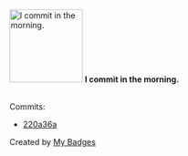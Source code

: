 <img src="https://my-badges.github.io/my-badges/morning-commits.png" alt="I commit in the morning." title="I commit in the morning." width="128">
<strong>I commit in the morning.</strong>
<br><br>

Commits:

- <a href="https://github.com/dai/LMS-locale/commit/220a36a9a6cd96940dcfa2580549a147675330a2">220a36a</a>


Created by <a href="https://github.com/my-badges/my-badges">My Badges</a>